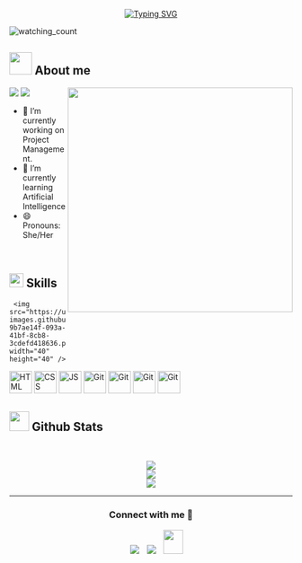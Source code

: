 
<p align="center">
<a href="https://git.io/typing-svg"><img src="https://readme-typing-svg.demolab.com?font=Georgia&weight=800&pause=1000&size=33&color=042D5E&width=370&height=100&lines=Hi+%2C+I'm+Anne+%F0%9F%91%8B" alt="Typing SVG" /></a>
</p>
<p align="left"> 
<img src="https://komarev.com/ghpvc/?username=Mahdiiye&color=brightgreen" alt="watching_count" />
 </p>
	
## <picture><img src = "https://user-images.githubusercontent.com/64439609/213525571-a0b12213-7e89-48df-a45f-153c78f3cf5e.png" width =40px></picture> **About me**

<picture> <img align="right" src="https://mir-s3-cdn-cf.behance.net/project_modules/disp/601014116770475.6068beff4640a.gif" width = 400px></picture>
 <p align="left">
  <img src="https://img.shields.io/badge/Focus-Backend%20Development-dodgerblue" />
  <img src="https://img.shields.io/badge/Languages-English-dodgerblue" />
</p>

- 🔭 I’m currently working on Project Management.
- 🌱 I’m currently learning Artificial Intelligence
- 😄 Pronouns: She/Her

<br>

## <img src="https://media2.giphy.com/media/QssGEmpkyEOhBCb7e1/giphy.gif?cid=ecf05e47a0n3gi1bfqntqmob8g9aid1oyj2wr3ds3mg700bl&rid=giphy.gif" width ="25"><b> Skills</b>

<p align="center">
    
     <img src="https://user-images.githubusercontent.com/64439609/212555599-9b7ae14f-093a-41bf-8cb8-3cdefd418636.png" width="40" height="40" />
   <img src="https://user-images.githubusercontent.com/64439609/212556407-f122dc0e-901c-4df7-960f-29a3b52c5349.png" width="40" height="40" alt="HTML" />
   <img src="https://user-images.githubusercontent.com/64439609/212556203-47a51702-fec1-4275-bafb-6afdea15b092.png" width="40" height="40" alt="CSS" />
   <img src="https://user-images.githubusercontent.com/64439609/212556085-e6f8391a-6f25-43d5-8bfe-818167047cfb.png" width="40" height="40" alt="JS"/>
    <img src="https://user-images.githubusercontent.com/64439609/212556685-de9a7c04-31b0-43b6-af39-7c82ac13b321.png" width="40" height="40" alt="Git"/>
    <img src="https://user-images.githubusercontent.com/64439609/212556741-81407849-82c8-4926-854f-820e8a644375.png" width="40" height="40" alt="Git"/>
    <img src="https://user-images.githubusercontent.com/64439609/212556816-5f39489d-6cee-4f1c-997f-4d30a391287c.png" width="40" height="40" alt="Git"/>
    <img src="https://user-images.githubusercontent.com/64439609/212556802-77a65ec1-aa71-4272-b603-1a57d1914678.png" width="40" height="40" alt="Git"/>

<br>
</p>


## <img src="https://media.giphy.com/media/iY8CRBdQXODJSCERIr/giphy.gif" width="35"><b> Github Stats </b>
<br>

<div align="center">

![](https://github-readme-stats.vercel.app/api?username=Mahdiiye&theme=dracula&hide_border=false&include_all_commits=true&count_private=true)<br/>
![](https://github-readme-streak-stats.herokuapp.com/?user=Mahdiiye&theme=dracula&hide_border=false)<br/>
![](https://github-readme-stats.vercel.app/api/top-langs/?username=Mahdiiye&theme=dracula&hide_border=false&include_all_commits=true&count_private=true&layout=compact)
	
</a>
</div>



-----

<h3 align="center" >Connect with me 🤝 </h3>

<p align="center">

 <div align="center"  class="icons-social" style="margin-left: 10px;">
        <a   target="_blank" href="https://www.linkedin.com/in/annegomess">
			<img src="https://img.icons8.com/doodle/40/000000/linkedin--v2.png" style="margin-left: 10px;" ></a>
        <a style="margin-left: 10px;" target="_blank" href="https://github.com/annecarool">
		<img src="https://img.icons8.com/doodle/40/000000/github--v1.png"></a>
           <a style="margin-left: 10px;" target="_blank" href="annecarolzz@outlook.com">
		<img src="https://img.icons8.com/doodle/2x/gmail-new.png" style=" width:35px; height:43px;"></a>
      </div>

</p>


	

</div>
